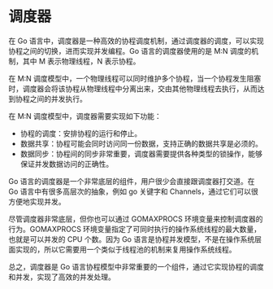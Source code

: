 # 调度器
在 Go 语言中，调度器是一种高效的协程调度机制，通过调度器的调度，可以实现协程之间的切换，进而实现并发编程。Go 语言的调度器使用的是 M:N 调度的机制，其中 M 表示物理线程，N 表示协程。

在 M:N 调度模型中，一个物理线程可以同时维护多个协程，当一个协程发生阻塞时，调度器会将该协程从物理线程中分离出来，交由其他物理线程去执行，从而达到协程之间的并发执行。

在 M:N 调度模型中，调度器需要实现如下功能：

+ 协程的调度：安排协程的运行和停止。
+ 数据共享：协程可能会同时访问同一份数据，支持正确的数据共享是必须的。
+ 数据同步：协程间的同步非常重要，调度器需要提供各种类型的锁操作，能够保证并发数据访问的正确性。

Go 语言的调度器是一个非常底层的组件，用户很少会直接跟调度器打交道。在 Go 语言中有很多高层次的抽象，例如 go 关键字和 Channels，通过它们可以很方便地实现并发。

尽管调度器非常底层，但你也可以通过 GOMAXPROCS 环境变量来控制调度器的行为。GOMAXPROCS 环境变量指定了可同时执行的操作系统线程的最大数量，也就是可以并发的 CPU 个数。因为 Go 语言是协程并发模型，不是在操作系统层面实现的，所以它需要用一个类似于线程池的机制来复用操作系统线程。

总之，调度器是 Go 语言协程模型中非常重要的一个组件，通过它实现协程的调度和并发，实现了高效的并发处理。
